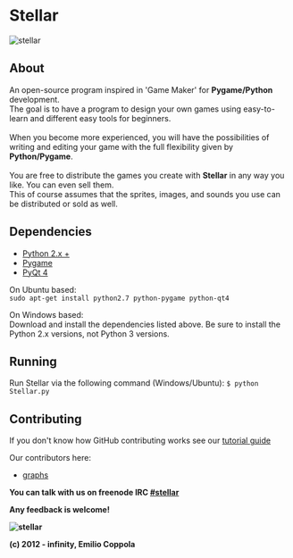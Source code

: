 Stellar
=======
![stellar](https://dl.dropbox.com/s/zx80vzig7x12wrx/stellarsplash.png?dl=1)

## About
An open-source program inspired in 'Game Maker' for <b>Pygame/Python</b> development.<br/> 
The goal is to have a program to design your own games using easy-to-learn and different easy tools for beginners.<br/>    
When you become more experienced, you will have the possibilities of writing and editing your game with the full flexibility given by <b>Python/Pygame</b>.<br/>    
You are free to distribute the games you create with <b>Stellar</b> in any way you like. You can even sell them.<br/>
This of course assumes that the sprites, images, and sounds you use can be distributed or sold as well.

## Dependencies
* [Python 2.x +](http://www.python.org/getit/)
* [Pygame](http://www.pygame.org/download.shtml)
* [PyQt 4](http://www.riverbankcomputing.com/software/pyqt/download) 

On Ubuntu based:<br/>
`sudo apt-get install python2.7 python-pygame python-qt4`

On Windows based:<br />
Download and install the dependencies listed above. Be sure to install the Python 2.x versions, not Python 3 versions.

## Running
Run Stellar via the following command (Windows/Ubuntu): `$ python Stellar.py`

## Contributing
If you don't know how GitHub contributing works see our [tutorial guide](http://stellarpygame.blogspot.com/p/we-need-your-help.html)

Our contributors here:
* [graphs](https://github.com/Coppolaemilio/Stellar/graphs/contributors)

<b>You can talk with us on freenode IRC [#stellar](http://webchat.freenode.net/?channels=stellar)<b>

Any feedback is welcome!

![stellar](https://dl.dropboxusercontent.com/u/31195548/Stellar/Screenshot%202013-11-04%2023.32.16.png)

(c) 2012 - infinity, Emilio Coppola
